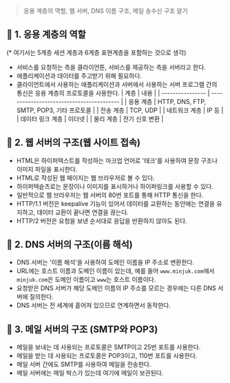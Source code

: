 > 응용 계층의 역할, 웹 서버, DNS 이름 구조, 메일 송수신 구조 알기

## 🐶 1. 응용 계층의 역할 
(* 여기서는 5계층 세션 계층과 6계층 표현계층을 포함하는 것으로 생각)
- 서비스를 요청하는 측을 클라이언튼, 서비스를 제공하는 측을 서버라고 한다.
- 애플리케이션과 데이터를 주고받기 위해 필요하다.
- 클라이언트에서 사용하는 애플리케이션과 서버에서 사용하는 서버 프로그램 간의 통신은 응용 계층의 프로토콜을 사용한다.
| 계층             | 내용                                      |
	| ---------------- | ----------------------------------------- |
	| 응용 계층        | HTTP, DNS, FTP, SMTP, POP3, 기타 프로토콜 |
	| 전송 계층        | TCP, UDP                                  |
	| 네트워크 계층    | IP 등                                     |
	| 데이터 링크 계층 | 이더넷                                    |
	| 물리 계층        | 전기 신호 변환                            |

## 🐶 2. 웹 서버의 구조(웹 사이트 접속)
 - HTML은 하이퍼텍스트를 작성하는 마크업 언어로 '태크'를 사용하여 문장 구조나 이미지 파일을 표시한다.
 - HTML로 작성된 웹 페이지는 웹 브라우저로 볼 수 있다.
 - 하이퍼텍슽츠로는 문장이나 이미지를 표시하거나 하이퍼링크를 사용할 수 있다.
 - 일반적으로 웹 브라우저는 웹 서버의 80번 포트를 통해 HTTP 통신을 한다.
 - HTTP/1.1 버전은 keepalive 기능이 있어서 데이터를 교환하는 동안에는 연결을 유지하고, 데이터 교환이 끝나면 연결을 끊는다.
 - HTTP/2 버전은 요청을 보낸 순서대로 응답을 반환하지 않아도 된다.

## 🐶 2. DNS 서버의 구조(이름 해석)
- DNS 서버는 '이름 해석'을 사용하여 도메인 이름을 IP 주소로 변환한다.
- URL에는 호스트 이름과 도메인 이름이 있는데, 예를 들어 `www.minjuk.com`에서 `minjuk.com`은 도메인 이름이고 `www`는 호스트 이름이다.
- 요청받은 DNS 서버가 해당 도메인 이름의 IP 주소를 모르는 경우에는 다른 DNS 서버에 질의한다.
- DNS 서버는 전 세계에 흩어져 있으므로 연계하면서 동작한다.

## 🐶 3. 메일 서버의 구조 (SMTP와 POP3)
- 메일을 보내는 데 사용되는 프로토콜은 SMTP이고 25번 포트를 사용한다. 
- 메일을 받는 데 사용되는 프로토콜은 POP3이고, 110번 포트를 사용한다.
- 메일 서버 간에도 SMTP를 사용하여 메일을 전송한다.
- 메일 서버에는 메일 박스가 있는데 여기에 메일이 보관된다.

